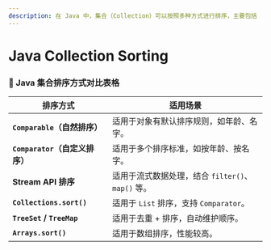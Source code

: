 ```yaml
---
description: 在 Java 中，集合（Collection）可以按照多种方式进行排序，主要包括
---
```


# Java Collection Sorting

### 📌 Java 集合排序方式对比表格

| **排序方式**                  | **适用场景**                           |
| ------------------------- | ---------------------------------- |
| **`Comparable`（自然排序）**    | 适用于对象有默认排序规则，如年龄、名字。               |
| **`Comparator`（自定义排序）**   | 适用于多个排序标准，如按年龄、按名字。                |
| **Stream API 排序**         | 适用于流式数据处理，结合 `filter()`、`map()` 等。 |
| **`Collections.sort()`**  | 适用于 `List` 排序，支持 `Comparator`。     |
| **`TreeSet` / `TreeMap`** | 适用于去重 + 排序，自动维护顺序。                 |
| **`Arrays.sort()`**       | 适用于数组排序，性能较高。                      |

